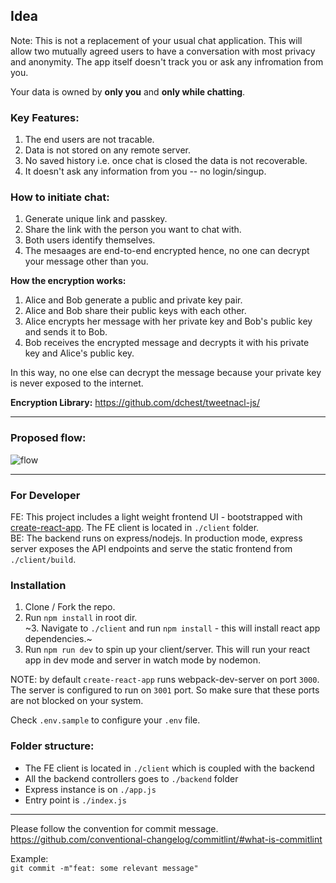 ## Idea

Note: This is not a replacement of your usual chat application. This will allow two mutually agreed users to have a conversation with most privacy and anonymity. The app itself doesn't track you or ask any infromation from you.

Your data is owned by **only you** and **only while chatting**.

### Key Features:
1. The end users are not tracable.
2. Data is not stored on any remote server.
3. No saved history i.e. once chat is closed the data is not recoverable.
4. It doesn't ask any information from you -- no login/singup.


### How to initiate chat:  
1. Generate unique link and passkey.
2. Share the link with the person you want to chat with.  
3. Both users identify themselves.
4. The mesaages are end-to-end encrypted hence, no one can decrypt your message other than you.

**How the encryption works:**
1. Alice and Bob generate a public and private key pair.
2. Alice and Bob share their public keys with each other.
3. Alice encrypts her message with her private key and Bob's public key and sends it to Bob.
4. Bob receives the encrypted message and decrypts it with his private key and Alice's public key.

In this way, no one else can decrypt the message because your private key is never exposed to the internet.


**Encryption Library:** https://github.com/dchest/tweetnacl-js/

---

### Proposed flow:
![flow](https://i.imgur.com/2GrBQMz.jpg)

---

### For Developer  
FE: This project includes a light weight frontend UI - bootstrapped with [create-react-app](https://reactjs.org/docs/create-a-new-react-app.html). The FE client is located in `./client` folder.  
BE: The backend runs on express/nodejs. In production mode, express server exposes the API endpoints and serve the static frontend from `./client/build`.

### Installation
1. Clone / Fork the repo.
2. Run `npm install` in root dir.  
~3. Navigate to `./client` and run `npm install` - this will install react app dependencies.~
4. Run `npm run dev` to spin up your client/server. This will run your react app in dev mode and server in watch mode by nodemon.

NOTE: by default `create-react-app` runs webpack-dev-server on port `3000`. The server is configured to run on `3001` port. So make sure that these ports are not blocked on your system.

Check `.env.sample` to configure your `.env` file.

### Folder structure:
- The FE client is located in `./client` which is coupled with the backend
- All the backend controllers goes to `./backend` folder
- Express instance is on `./app.js`
- Entry point is `./index.js`  

---
Please follow the convention for commit message.  
https://github.com/conventional-changelog/commitlint/#what-is-commitlint

Example:  
`git commit -m"feat: some relevant message"`

